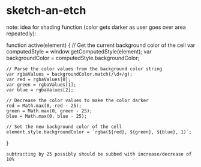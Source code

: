 # sketch-an-etch

note: idea for shading function (color gets darker as user goes over area repeatedly): 


function active(element) {
    // Get the current background color of the cell
    var computedStyle = window.getComputedStyle(element);
    var backgroundColor = computedStyle.backgroundColor;
    
    // Parse the color values from the background color string
    var rgbaValues = backgroundColor.match(/\d+/g);
    var red = rgbaValues[0];
    var green = rgbaValues[1];
    var blue = rgbaValues[2];
    
    // Decrease the color values to make the color darker
    red = Math.max(0, red - 25);
    green = Math.max(0, green - 25);
    blue = Math.max(0, blue - 25);
    
    // Set the new background color of the cell
    element.style.backgroundColor = `rgba(${red}, ${green}, ${blue}, 1)`;
}

    subtracting by 25 possibly should be subbed with increase/decrease of 10%
